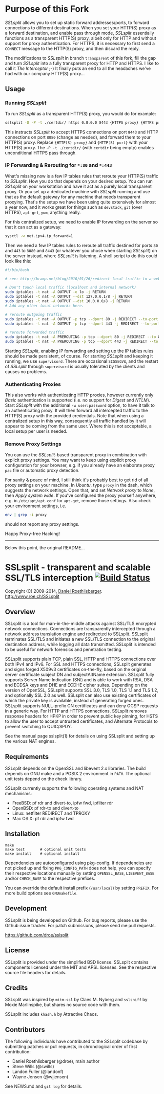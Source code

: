 # Purpose of this Fork

*SSLsplit* allows you to set up static forward addresses/ports, to forward connections to different destinations. When you set your HTTP(S) proxy as a forward destination, and enable pass through mode, *SSLsplit* essentially functions as a transparent HTTP(S) proxy, albeit only for HTTP and without support for proxy authentication. For HTTPS, it is necessary to first send a `CONNECT` message to the HTTP(S) proxy, and then discard the reply. 

The modifications to *SSLsplit* in branch `transparent` of this fork, fill the gap and turn *SSLsplit* into a fully transparent proxy for HTTP and HTTPS. I like to call it *The Interceptor* ;-) It finally puts an end to all the headaches we've had with our company HTTP(S) proxy...

## Usage

### Running *SSLsplit*

To run *SSLsplit* as a transparent HTTP(S) proxy, you would do for example:

```bash
sslsplit -D -P -t ./certdir/ https 0.0.0.0 8443 {HTTPS proxy} {HTTPS proxy port} http 0.0.0.0 8080 {HTTP proxy} {HTTP proxy port}
```

This instructs *SSLsplit* to accept HTTPS connections on port `8443` and HTTP connections on port `8080` (change as needed), and forward them to your HTTP(S) proxy. Replace `{HTTP(S) proxy}` and `{HTTP(S) port}` with your HTTP(S) proxy. The `-P -t ./certdir/` (with `certdir` being empty) enables unconditional HTTPS pass through. 

### IP Forwarding & Rerouting for `*:80` and `*:443`

What's missing now is a few IP tables rules that reroute your HTTP(S) traffic to *SSLsplit*. How you do that depends on your desired setup. You can run *SSLsplit* on your workstation and have it act as a purely local transparent proxy. Or you set up a dedicated machine with *SSLsplit* running and use that as the default gateway for any machine that needs transparent proxying. That's the setup we have been using quite extensively for almost a year now, and it works great for things such as `devstack`, `git` (over HTTPS), `apt-get`, `yum`, anything really.

For this centralized setup, we need to enable IP forwarding on the server so that it can act as a gateway:

```bash
sysctl -w net.ipv4.ip_forward=1
```

Then we need a few IP tables rules to reroute all traffic destined for ports `80` and `443` to `8080` and `8443` (or whatever you chose when starting *SSLsplit*) on the server instead, where *SSLsplit* is listening. A shell script to do this could look like this:

```bash
#!/bin/bash

# see: http://bramp.net/blog/2010/01/26/redirect-local-traffic-to-a-web-cache-with-iptables/

# Don't touch local traffic (localhost and internal network)
sudo iptables -t nat -A OUTPUT -o lo -j RETURN
sudo iptables -t nat -A OUTPUT --dst 127.0.0.1/8 -j RETURN
sudo iptables -t nat -A OUTPUT --dst 10.0.0.0/8 -j RETURN
# Add any other local networks here.

# reroute outgoing traffic
sudo iptables -t nat -A OUTPUT -p tcp --dport 80 -j REDIRECT --to-port 8080
sudo iptables -t nat -A OUTPUT -p tcp --dport 443 -j REDIRECT --to-port 8443

# reroute forwarded traffic
sudo iptables -t nat -A PREROUTING -p tcp --dport 80 -j REDIRECT --to 8080
sudo iptables -t nat -A PREROUTING -p tcp --dport 443 -j REDIRECT --to 8443
```

Starting *SSLsplit*, enabling IP forwarding and setting up the IP tables rules should be made persistent, of course. For starting *SSLsplit* and keeping it running, we use `supervisord`. There are occasional `SIGSEGV`s, and the restart of *SSLsplit* through `supervisord` is usually tolerated by the clients and causes no problems. 

### Authenticating Proxies

This also works with authenticating HTTP proxies, however currently only *Basic* authentication is supported (i.e. no support for *Digest* and *NTLM*). Start *SSLsplit* with the additional `-w user:password` option, to have it talk to an authenticating proxy. It will then forward all intercepted traffic to the HTTP(S) proxy with the provided credentials. Note that when using a centralized setup in this way, consequently all traffic handled by it will appear to be coming from the same user. Where this is not acceptable, a local setup per user is needed.  

### Remove Proxy Settings

You can use the *SSLsplit*-based transparent proxy in combination with explicit proxy settings. You may want to keep using explicit proxy configuration for your browser, e.g. if you already have an elaborate proxy `pac` file or automatic proxy detection. 

For sanity & peace of mind, I still think it's probably best to get rid of all proxy settings on your machine. In *Ubuntu*, type `proxy` in the dash, which suggests the network settings. Open that, and set *Network proxy* to *None*, then *Apply system wide*. If you've configured the proxy yourself anywhere, e.g. in `/etc/apt/apt.conf` for `apt-get`, remove those settings. Also check your environment settings, i.e.

```bash
env | grep -i proxy
```

should not report any proxy settings.

Happy Proxy-free Hacking!

---

Below this point, the original README...

# SSLsplit - transparent and scalable SSL/TLS interception [![Build Status](https://travis-ci.org/droe/sslsplit.svg?branch=master)](https://travis-ci.org/droe/sslsplit)
Copyright (C) 2009-2014, [Daniel Roethlisberger](//daniel.roe.ch/).  
http://www.roe.ch/SSLsplit


## Overview

SSLsplit is a tool for man-in-the-middle attacks against SSL/TLS encrypted
network connections.  Connections are transparently intercepted through a
network address translation engine and redirected to SSLsplit.  SSLsplit
terminates SSL/TLS and initiates a new SSL/TLS connection to the original
destination address, while logging all data transmitted.  SSLsplit is intended
to be useful for network forensics and penetration testing.

SSLsplit supports plain TCP, plain SSL, HTTP and HTTPS connections over both
IPv4 and IPv6.  For SSL and HTTPS connections, SSLsplit generates and signs
forged X509v3 certificates on-the-fly, based on the original server certificate
subject DN and subjectAltName extension.  SSLsplit fully supports Server Name
Indication (SNI) and is able to work with RSA, DSA and ECDSA keys and DHE and
ECDHE cipher suites.  Depending on the version of OpenSSL, SSLsplit supports
SSL 3.0, TLS 1.0, TLS 1.1 and TLS 1.2, and optionally SSL 2.0 as well.
SSLsplit can also use existing certificates of which the private key is
available, instead of generating forged ones.  SSLsplit supports NULL-prefix CN
certificates and can deny OCSP requests in a generic way.  For HTTP and HTTPS
connections, SSLsplit removes response headers for HPKP in order to prevent
public key pinning, for HSTS to allow the user to accept untrusted
certificates, and Alternate Protocols to prevent switching to QUIC/SPDY.

See the manual page sslsplit(1) for details on using SSLsplit and setting up
the various NAT engines.


## Requirements

SSLsplit depends on the OpenSSL and libevent 2.x libraries.
The build depends on GNU make and a POSIX.2 environment in `PATH`.
The optional unit tests depend on the check library.

SSLsplit currently supports the following operating systems and NAT mechanisms:

-   FreeBSD: pf rdr and divert-to, ipfw fwd, ipfilter rdr
-   OpenBSD: pf rdr-to and divert-to
-   Linux: netfilter REDIRECT and TPROXY
-   Mac OS X: pf rdr and ipfw fwd


## Installation

    make
    make test       # optional unit tests
    make install    # optional install

Dependencies are autoconfigured using pkg-config.  If dependencies are not
picked up and fixing `PKG_CONFIG_PATH` does not help, you can specify their
respective locations manually by setting `OPENSSL_BASE`, `LIBEVENT_BASE` and/or
`CHECK_BASE` to the respective prefixes.

You can override the default install prefix (`/usr/local`) by setting `PREFIX`.
For more build options see `GNUmakefile`.


## Development

SSLsplit is being developed on Github.  For bug reports, please use the Github
issue tracker.  For patch submissions, please send me pull requests.

https://github.com/droe/sslsplit


## License

SSLsplit is provided under the simplified BSD license.
SSLsplit contains components licensed under the MIT and APSL licenses.
See the respective source file headers for details.


## Credits

SSLsplit was inspired by `mitm-ssl` by Claes M. Nyberg and `sslsniff` by Moxie
Marlinspike, but shares no source code with them.

SSLsplit includes `khash.h` by Attractive Chaos.


## Contributors

The following individuals have contributed to the SSLsplit codebase by
submitting patches or pull requests, in chronological order of first
contribution:

-   Daniel Roethlisberger (@droe), main author
-   Steve Wills (@swills)
-   Landon Fuller (@landonf)
-   Wayne Jensen (@wjjensen)

See NEWS.md and `git log` for details.


